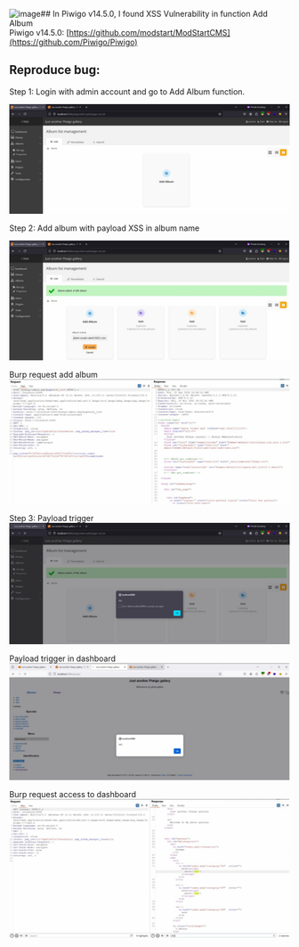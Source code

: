 ![image](https://github.com/user-attachments/assets/60933129-599e-420a-b361-52eacc828ad1)## In Piwigo v14.5.0, I found XSS Vulnerability in function Add Album </br>
Piwigo v14.5.0: [https://github.com/modstart/ModStartCMS](https://github.com/Piwigo/Piwigo) </br>

## Reproduce bug:</br>
Step 1: Login with admin account and go to Add Album function.

![Alt text](test1.png)

Step 2: Add album with payload XSS in album name

![Alt text](test2.png)

Burp request add album
![Alt text](test3.png)

Step 3: Payload trigger
![Alt text](test4.png)

Payload trigger in dashboard
![Alt text](test5.png)

Burp request access to dashboard
![Alt text](test6.png)

